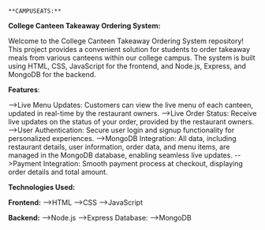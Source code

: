                                                                   **CAMPUSEATS:**

**College Canteen Takeaway Ordering System:**


Welcome to the College Canteen Takeaway Ordering System repository! This project provides a convenient solution for students to order takeaway meals from various canteens within our college campus. The system is built using HTML, CSS, JavaScript for the frontend, and Node.js, Express, and MongoDB for the backend.

**Features**:

-->Live Menu Updates: Customers can view the live menu of each canteen, updated in real-time by the restaurant owners.
-->Live Order Status: Receive live updates on the status of your order, provided by the restaurant owners.
-->User Authentication: Secure user login and signup functionality for personalized experiences.
-->MongoDB Integration: All data, including restaurant details, user information, order data, and menu items, are managed in the MongoDB database, enabling seamless live updates.
-->Payment Integration: Smooth payment process at checkout, displaying order details and total amount.


**Technologies Used:**

**Frontend:**
-->HTML
-->CSS
-->JavaScript

**Backend:**
-->Node.js
-->Express
Database:
-->MongoDB
